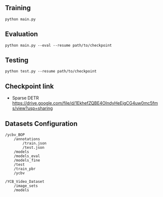 
## Training
```
python main.py
```

## Evaluation
```
python main.py --eval --resume path/to/checkpoint
```

## Testing
```
python test.py --resume path/to/checkpoint
```

## Checkpoint link
- Sparse DETR
https://drive.google.com/file/d/1EkhefZQBE4OIndyHeEjgCG4uw0mc5fms/view?usp=sharing

## Datasets Configuration
```
/ycbv_BOP
    /annotations
        /train.json
        /test.json
    /models
    /models_eval
    /models_fine
    /test
    /train_pbr
    /ycbv

/YCB_Video_Dataset
    /image_sets
    /models
```